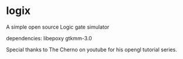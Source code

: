 # logix
A simple open source Logic gate simulator

dependencies:
libepoxy
gtkmm-3.0

Special thanks to The Cherno on youtube for his opengl tutorial series.
